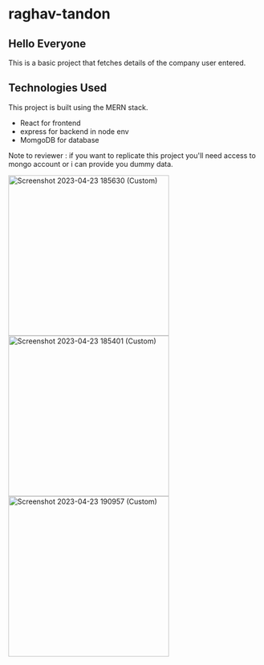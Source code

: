 # raghav-tandon
## Hello Everyone
This is a basic project that fetches details of the company user entered.
## Technologies Used
This project is built using the MERN stack.
- React for frontend
- express for backend in node env
- MomgoDB for database

Note to reviewer : if you want to replicate this project you'll need access to mongo account or i can provide you dummy data.

<img width="320" alt="Screenshot 2023-04-23 185630 (Custom)" src="https://user-images.githubusercontent.com/121853010/233842958-806a81e5-9aa9-42f0-a8b8-3b0995e3e27d.png"> <img width="320" alt="Screenshot 2023-04-23 185401 (Custom)" src="https://user-images.githubusercontent.com/121853010/233842960-68ee4739-0f3b-4ec2-8fae-cd487e6d560e.png">
<img width="320" alt="Screenshot 2023-04-23 190957 (Custom)" src="https://user-images.githubusercontent.com/121853010/233843171-d90ccfc1-d2b7-4e55-861e-c0745e554d45.png">
